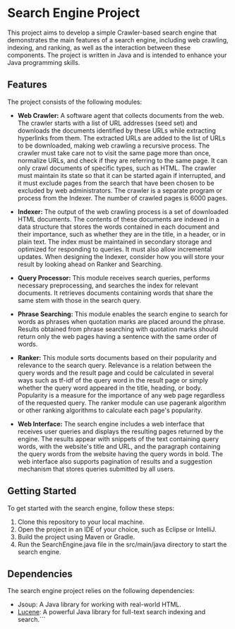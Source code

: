 # Search Engine Project

This project aims to develop a simple Crawler-based search engine that demonstrates the main features of a search engine, including web crawling, indexing, and ranking, as well as the interaction between these components. The project is written in Java and is intended to enhance your Java programming skills.

## Features

The project consists of the following modules:

- **Web Crawler:** A software agent that collects documents from the web. The crawler starts with a list of URL addresses (seed set) and downloads the documents identified by these URLs while extracting hyperlinks from them. The extracted URLs are added to the list of URLs to be downloaded, making web crawling a recursive process. The crawler must take care not to visit the same page more than once, normalize URLs, and check if they are referring to the same page. It can only crawl documents of specific types, such as HTML. The crawler must maintain its state so that it can be started again if interrupted, and it must exclude pages from the search that have been chosen to be excluded by web administrators. The crawler is a separate program or process from the Indexer. The number of crawled pages is 6000 pages.

- **Indexer:** The output of the web crawling process is a set of downloaded HTML documents. The contents of these documents are indexed in a data structure that stores the words contained in each document and their importance, such as whether they are in the title, in a header, or in plain text. The index must be maintained in secondary storage and optimized for responding to queries. It must also allow incremental updates. When designing the Indexer, consider how you will store your result by looking ahead on Ranker and Searching.

- **Query Processor:** This module receives search queries, performs necessary preprocessing, and searches the index for relevant documents. It retrieves documents containing words that share the same stem with those in the search query.

- **Phrase Searching:** This module enables the search engine to search for words as phrases when quotation marks are placed around the phrase. Results obtained from phrase searching with quotation marks should return only the web pages having a sentence with the same order of words.

- **Ranker:** This module sorts documents based on their popularity and relevance to the search query. Relevance is a relation between the query words and the result page and could be calculated in several ways such as tf-idf of the query word in the result page or simply whether the query word appeared in the title, heading, or body. Popularity is a measure for the importance of any web page regardless of the requested query. The ranker module can use pagerank algorithm or other ranking algorithms to calculate each page's popularity.

- **Web Interface:** The search engine includes a web interface that receives user queries and displays the resulting pages returned by the engine. The results appear with snippets of the text containing query words, with the website's title and URL, and the paragraph containing the query words from the website having the query words in bold. The web interface also supports pagination of results and a suggestion mechanism that stores queries submitted by all users.

## Getting Started

To get started with the search engine, follow these steps:

1. Clone this repository to your local machine.
2. Open the project in an IDE of your choice, such as Eclipse or IntelliJ.
3. Build the project using Maven or Gradle.
4. Run the SearchEngine.java file in the src/main/java directory to start the search engine.

## Dependencies

The search engine project relies on the following dependencies:

- Jsoup: A Java library for working with real-world HTML.
- [Lucene](https://lucene.apache.org): A powerful Java library for full-text search indexing and search.```
